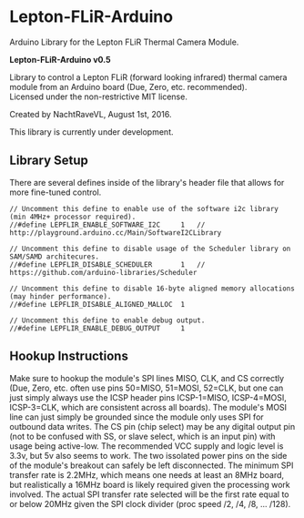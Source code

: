 # Lepton-FLiR-Arduino
Arduino Library for the Lepton FLiR Thermal Camera Module.

**Lepton-FLiR-Arduino v0.5**

Library to control a Lepton FLiR (forward looking infrared) thermal camera module from an Arduino board (Due, Zero, etc. recommended).  
Licensed under the non-restrictive MIT license.

Created by NachtRaveVL, August 1st, 2016.

This library is currently under development.

## Library Setup

There are several defines inside of the library's header file that allows for more fine-tuned control.

```Arduino
// Uncomment this define to enable use of the software i2c library (min 4MHz+ processor required).
//#define LEPFLIR_ENABLE_SOFTWARE_I2C     1   // http://playground.arduino.cc/Main/SoftwareI2CLibrary

// Uncomment this define to disable usage of the Scheduler library on SAM/SAMD architecures.
//#define LEPFLIR_DISABLE_SCHEDULER       1   // https://github.com/arduino-libraries/Scheduler

// Uncomment this define to disable 16-byte aligned memory allocations (may hinder performance).
//#define LEPFLIR_DISABLE_ALIGNED_MALLOC  1

// Uncomment this define to enable debug output.
//#define LEPFLIR_ENABLE_DEBUG_OUTPUT     1
```

## Hookup Instructions

Make sure to hookup the module's SPI lines MISO, CLK, and CS correctly (Due, Zero, etc. often use pins 50=MISO, 51=MOSI, 52=CLK, but one can just simply always use the ICSP header pins ICSP-1=MISO, ICSP-4=MOSI, ICSP-3=CLK, which are consistent across all boards). The module's MOSI line can just simply be grounded since the module only uses SPI for outbound data writes. The CS pin (chip select) may be any digital output pin (not to be confused with SS, or slave select, which is an input pin) with usage being active-low. The recommended VCC supply and logic level is 3.3v, but 5v also seems to work. The two issolated power pins on the side of the module's breakout can safely be left disconnected. The minimum SPI transfer rate is 2.2MHz, which means one needs at least an 8MHz board, but realistically a 16MHz board is likely required given the processing work involved. The actual SPI transfer rate selected will be the first rate equal to or below 20MHz given the SPI clock divider (proc speed /2, /4, /8, ... /128).
